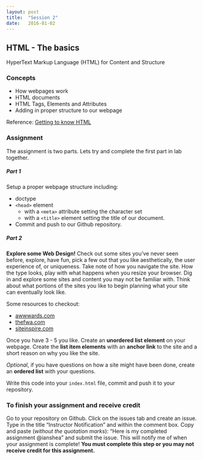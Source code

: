 ```yaml
---
layout: post
title:  "Session 2"
date:   2016-01-02
---
```

## HTML - The basics

HyperText Markup Language (HTML) for Content and Structure

### Concepts

* How webpages work
* HTML documents
* HTML Tags, Elements and Attributes
* Adding in proper structure to our webpage

Reference: [Getting to know HTML](http://learn.shayhowe.com/html-css/getting-to-know-html/)

### Assignment

The assignment is two parts. Lets try and complete the first part in lab together.

##### Part 1

 Setup a proper webpage structure including:

 - doctype
 - `<head>` element
   - with a `<meta>` attribute setting the character set
   - with a `<title>` element setting the title of our document.
 - Commit and push to our Github repository.

##### Part 2

**Explore some Web Design!** Check out some sites you’ve never seen before, explore, have fun, pick a few out that you like aesthetically, the user experience of, or uniqueness. Take note of how you navigate the site. How the type looks, play with what happens when you resize your browser. Dig in and explore some sites and content you may not be familiar with. Think about what portions of the sites you like to begin planning what your site can eventually look like.

Some resources to checkout:

* [awwwards.com](http://awwwards.com/)
* [thefwa.com](http://thefwa.com/)
* [siteinspire.com](http://www.siteinspire.com/)

Once you have 3 - 5 you like. Create an **unordered list element** on your webpage.  Create the **list item elements** with an **anchor link** to the site and a short reason on why you like the site.

_Optional_, if you have questions on how a site might have been done, create an **ordered list** with your questions.

Write this code into your `index.html` file, commit and push it to your repository.

### To finish your assignment and receive credit
Go to your repository on Github. Click on the issues tab and create an issue. Type in the title “Instructor Notification” and within the comment box. Copy and paste (_without the quotation marks_): “Here is my completed assignment @ianshea” and submit the issue. This will notify me of when your assignment is complete! **You must complete this step or you may not receive credit for this assignment.**

